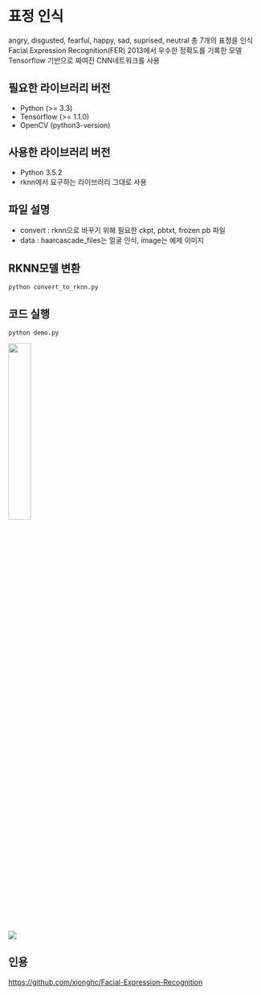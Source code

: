 # 표정 인식
angry, disgusted, fearful, happy, sad, suprised, neutral 총 7개의 표정을 인식<br>
Facial Expression Recognition(FER) 2013에서 우수한 정확도를 기록한 모델<br>
Tensorflow 기반으로 짜여진 CNN네트워크를 사용
<br>

필요한 라이브러리 버전
-
- Python (>= 3.3)
- Tensorflow (>= 1.1.0)
- OpenCV (python3-version)

사용한 라이브러리 버전
-
- Python 3.5.2
- rknn에서 요구하는 라이브러리 그대로 사용

파일 설명
-
- convert : rknn으로 바꾸기 위해 필요한 ckpt, pbtxt, frozen pb 파일
- data : haarcascade_files는 얼굴 인식, image는 예제 이미지

RKNN모델 변환
-
	python convert_to_rknn.py

코드 실행
-
    python demo.py

<img src="/data/image/happy.jpg" width="30%" height="30%">
<br>
<img src="/data/image/output_happy.jpg">

인용
-
https://github.com/xionghc/Facial-Expression-Recognition
